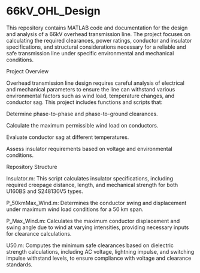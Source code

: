 # 66kV_OHL_Design

This repository contains MATLAB code and documentation for the design and analysis of a 66kV overhead transmission line. The project focuses on calculating the required clearances, power ratings, conductor and insulator specifications, and structural considerations necessary for a reliable and safe transmission line under specific environmental and mechanical conditions.

Project Overview

Overhead transmission line design requires careful analysis of electrical and mechanical parameters to ensure the line can withstand various environmental factors such as wind load, temperature changes, and conductor sag. This project includes functions and scripts that:

Determine phase-to-phase and phase-to-ground clearances.

Calculate the maximum permissible wind load on conductors.

Evaluate conductor sag at different temperatures.

Assess insulator requirements based on voltage and environmental conditions.

Repository Structure

Insulator.m: This script calculates insulator specifications, including required creepage distance, length, and mechanical strength for both U160BS and S248130V5 types.

P_50kmMax_Wind.m: Determines the conductor swing and displacement under maximum wind load conditions for a 50 km span.

P_Max_Wind.m: Calculates the maximum conductor displacement and swing angle due to wind at varying intensities, providing necessary inputs for clearance calculations.

U50.m: Computes the minimum safe clearances based on dielectric strength calculations, including AC voltage, lightning impulse, and switching impulse withstand levels, to ensure compliance with voltage and clearance standards.
